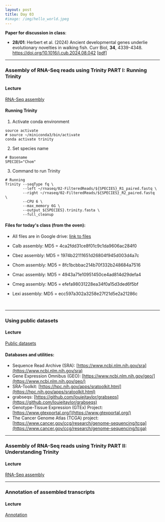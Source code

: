 ```yaml
---
layout: post
title: Day 03
#image: /img/hello_world.jpeg
---
```


**Paper for discussion in class**: 

- **28/01**: Herbert et al. (2024) Ancient developmental genes underlie evolutionary novelties in walking fish. Curr Biol, **34**, 4339-4348. https://doi.org/10.1016/j.cub.2024.08.042 [[pdf]](../pdf/Herbertetal2024.pdf)

---

### Assembly of RNA-Seq reads using Trinity PART I: Running Trinity
  
#### Lecture
[RNA-Seq assembly](../pdf/Day03-A.pdf)

#### Running Trinity

1. Activate conda environment  
```
source activate
# source ~/miniconda3/bin/activate
conda activate trinity
```
  
2. Set species name  
```
# Basename
SPECIES="Chom"
```
  
3. Command to run Trinity 
```  
# Running
Trinity --seqType fq \
        --left ~/rnaseq/02-FilteredReads/${SPECIES}_R1_paired.fastq \
        --right ~/rnaseq/02-FilteredReads/${SPECIES}_R2_paired.fastq  \
        --CPU 6 \
        --max_memory 6G \
        --output ${SPECIES}.trinity.fasta \
        --full_cleanup 
```


#### Files for today's class (from the oven):  

- All files are in Google drive: [link to files](https://drive.google.com/drive/folders/1lp6qrIan160p0PZX7-Fu_0COtPF2t7Yt?usp=share_link) 

- Calb assembly: MD5 = 4ca2fdd31ce8f01c9c1da9606ac284f0
- Cbez assembly: MD5 = 1974b22111651d26804f945d003d4a7c
- Chom assembly: MD5 = 8fc1bcbbac214b70f332b248684a7516
- Cmac assembly: MD5 = 4943a71e10951450ce4ad814d29defa4
- Cmeg assembly: MD5 = efefa98031228ea34f0a15d3ded6f5bf
- Lexi assembly: MD5 = ecc597a302a3258e27f21d5e2a21286c
      

&nbsp;
&nbsp;


---

### Using public datasets  
  
#### Lecture
[Public datasets](../pdf/Day03-B.pdf)
  
#### Databases and utilities:  

- Sequence Read Archive (SRA): [https://www.ncbi.nlm.nih.gov/sra](https://www.ncbi.nlm.nih.gov/sra)  
- Gene Expression Omnibus (GEO): [https://www.ncbi.nlm.nih.gov/geo/](https://www.ncbi.nlm.nih.gov/geo/)  
- SRA-Toolkit: [https://hpc.nih.gov/apps/sratoolkit.html](https://hpc.nih.gov/apps/sratoolkit.html)
- grabseqs: [https://github.com/louiejtaylor/grabseqs](https://github.com/louiejtaylor/grabseqs)
- Genotype-Tissue Expression (GTEx) Project: [https://www.gtexportal.org/](https://www.gtexportal.org/)
- The Cancer Genome Atlas (TCGA) project: [https://www.cancer.gov/ccg/research/genome-sequencing/tcga](https://www.cancer.gov/ccg/research/genome-sequencing/tcga)

  
---
  
### Assembly of RNA-Seq reads using Trinity PART II: Understanding Trinity
  
#### Lecture
[RNA-Seq assembly](../pdf/Day03-C.pdf)
  
---
  
### Annotation of assembled transcripts 
  
#### Lecture
[Annotation](../pdf/Day03-D.pdf)


&nbsp;
&nbsp;
---
 




    
    
